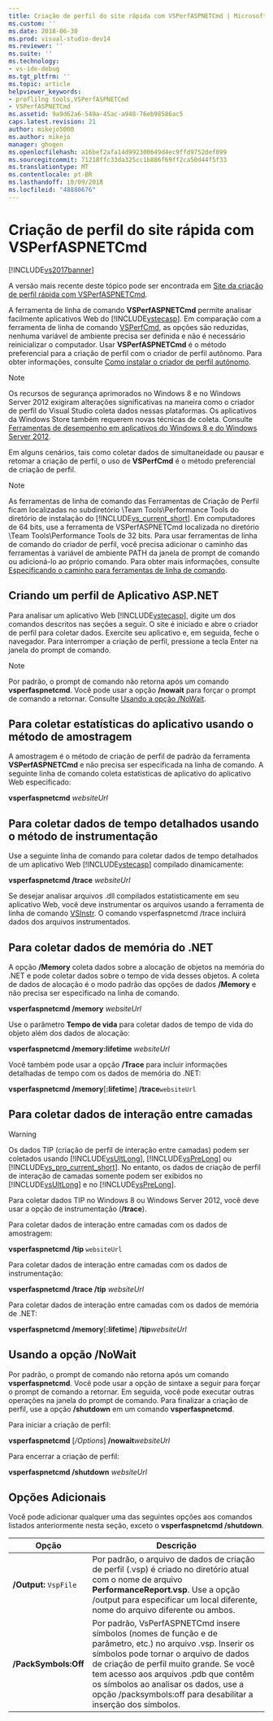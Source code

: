 ```yaml
---
title: Criação de perfil do site rápida com VSPerfASPNETCmd | Microsoft Docs
ms.custom: ''
ms.date: 2018-06-30
ms.prod: visual-studio-dev14
ms.reviewer: ''
ms.suite: ''
ms.technology:
- vs-ide-debug
ms.tgt_pltfrm: ''
ms.topic: article
helpviewer_keywords:
- proflilng tools,VSPerfASPNETCmd
- VSPerfASPNETCmd
ms.assetid: 9a9d62a6-549a-45ac-a948-76eb98586ac5
caps.latest.revision: 21
author: mikejo5000
ms.author: mikejo
manager: ghogen
ms.openlocfilehash: a16bef2afa14d992300649d4ec9ffd9752def099
ms.sourcegitcommit: 71218ffc33da325cc1b886f69ff2ca50d44f5f33
ms.translationtype: MT
ms.contentlocale: pt-BR
ms.lasthandoff: 10/09/2018
ms.locfileid: "48880676"
---
```

# <a name="rapid-web-site-profiling-with-vsperfaspnetcmd"></a>Criação de perfil do site rápida com VSPerfASPNETCmd
[!INCLUDE[vs2017banner](../includes/vs2017banner.md)]

A versão mais recente deste tópico pode ser encontrada em [Site da criação de perfil rápida com VSPerfASPNETCmd](https://docs.microsoft.com/visualstudio/profiling/rapid-web-site-profiling-with-vsperfaspnetcmd).  
  
A ferramenta de linha de comando **VSPerfASPNETCmd** permite analisar facilmente aplicativos Web do [!INCLUDE[vstecasp](../includes/vstecasp-md.md)]. Em comparação com a ferramenta de linha de comando [VSPerfCmd](../profiling/vsperfcmd.md), as opções são reduzidas, nenhuma variável de ambiente precisa ser definida e não é necessário reinicializar o computador. Usar **VSPerfASPNETCmd** é o método preferencial para a criação de perfil com o criador de perfil autônomo. Para obter informações, consulte [Como instalar o criador de perfil autônomo](../profiling/how-to-install-the-stand-alone-profiler.md).  
  
> [!NOTE]
>  Os recursos de segurança aprimorados no Windows 8 e no Windows Server 2012 exigiram alterações significativas na maneira como o criador de perfil do Visual Studio coleta dados nessas plataformas. Os aplicativos da Windows Store também requerem novas técnicas de coleta. Consulte [Ferramentas de desempenho em aplicativos do Windows 8 e do Windows Server 2012](../profiling/performance-tools-on-windows-8-and-windows-server-2012-applications.md).  
  
 Em alguns cenários, tais como coletar dados de simultaneidade ou pausar e retomar a criação de perfil, o uso de **VSPerfCmd** é o método preferencial de criação de perfil.  
  
> [!NOTE]
>  As ferramentas de linha de comando das Ferramentas de Criação de Perfil ficam localizadas no subdiretório \Team Tools\Performance Tools do diretório de instalação do [!INCLUDE[vs_current_short](../includes/vs-current-short-md.md)]. Em computadores de 64 bits, use a ferramenta de VSPerfASPNETCmd localizada no diretório \Team Tools\Performance Tools de 32 bits. Para usar ferramentas de linha de comando do criador de perfil, você precisa adicionar o caminho das ferramentas à variável de ambiente PATH da janela de prompt de comando ou adicioná-lo ao próprio comando. Para obter mais informações, consulte [Especificando o caminho para ferramentas de linha de comando](../profiling/specifying-the-path-to-profiling-tools-command-line-tools.md).  
  
## <a name="profiling-an-aspnet-application"></a>Criando um perfil de Aplicativo ASP.NET  
 Para analisar um aplicativo Web [!INCLUDE[vstecasp](../includes/vstecasp-md.md)], digite um dos comandos descritos nas seções a seguir. O site é iniciado e abre o criador de perfil para coletar dados. Exercite seu aplicativo e, em seguida, feche o navegador. Para interromper a criação de perfil, pressione a tecla Enter na janela do prompt de comando.  
  
> [!NOTE]
>  Por padrão, o prompt de comando não retorna após um comando **vsperfaspnetcmd**. Você pode usar a opção **/nowait** para forçar o prompt de comando a retornar. Consulte [Usando a opção /NoWait](#UsingNoWait).  
  
## <a name="to-collect-application-statistics-by-using-the-sampling-method"></a>Para coletar estatísticas do aplicativo usando o método de amostragem  
 A amostragem é o método de criação de perfil de padrão da ferramenta **VSPerfASPNETCmd** e não precisa ser especificada na linha de comando. A seguinte linha de comando coleta estatísticas de aplicativo do aplicativo Web especificado:  
  
 **vsperfaspnetcmd**  *websiteUrl*  
  
## <a name="to-collect-detailed-timing-data-by-using-the-instrumentation-method"></a>Para coletar dados de tempo detalhados usando o método de instrumentação  
 Use a seguinte linha de comando para coletar dados de tempo detalhados de um aplicativo Web [!INCLUDE[vstecasp](../includes/vstecasp-md.md)] compilado dinamicamente:  
  
 **vsperfaspnetcmd /trace**  *websiteUrl*  
  
 Se desejar analisar arquivos .dll compilados estatisticamente em seu aplicativo Web, você deve instrumentar os arquivos usando a ferramenta de linha de comando [VSInstr](../profiling/vsinstr.md). O comando vsperfaspnetcmd /trace incluirá dados dos arquivos instrumentados.  
  
## <a name="to-collect-net-memory-data"></a>Para coletar dados de memória do .NET  
 A opção **/Memory** coleta dados sobre a alocação de objetos na memória do .NET e pode coletar dados sobre o tempo de vida desses objetos. A coleta de dados de alocação é o modo padrão das opções de dados **/Memory** e não precisa ser especificado na linha de comando.  
  
 **vsperfaspnetcmd /memory** *websiteUrl*  
  
 Use o parâmetro **Tempo de vida** para coletar dados de tempo de vida do objeto além dos dados de alocação:  
  
 **vsperfaspnetcmd /memory:lifetime** *websiteUrl*  
  
 Você também pode usar a opção **/Trace** para incluir informações detalhadas de tempo com os dados de memória do .NET:  
  
 **vsperfaspnetcmd /memory**[**:lifetime**] **/trace**`websiteUrl`  
  
## <a name="to-collect-tier-interaction-data"></a>Para coletar dados de interação entre camadas  
  
> [!WARNING]
>  Os dados TIP (criação de perfil de interação entre camadas) podem ser coletados usando [!INCLUDE[vsUltLong](../includes/vsultlong-md.md)], [!INCLUDE[vsPreLong](../includes/vsprelong-md.md)] ou [!INCLUDE[vs_pro_current_short](../includes/vs-pro-current-short-md.md)]. No entanto, os dados de criação de perfil de interação de camadas somente podem ser exibidos no [!INCLUDE[vsUltLong](../includes/vsultlong-md.md)] e no [!INCLUDE[vsPreLong](../includes/vsprelong-md.md)].  
>   
>  Para coletar dados TIP no Windows 8 ou Windows Server 2012, você deve usar a opção de instrumentação (**/trace**).  
  
 Para coletar dados de interação entre camadas com os dados de amostragem:  
  
 **vsperfaspnetcmd /tip** `websiteUrl`  
  
 Para coletar dados de interação entre camadas com os dados de instrumentação:  
  
 **vsperfaspnetcmd /trace /tip** *websiteUrl*  
  
 Para coletar dados de interação entre camadas com os dados de memória de .NET:  
  
 **vsperfaspnetcmd /memory**[**:lifetime**] **/tip**_websiteUrl_  
  
##  <a name="UsingNoWait"></a> Usando a opção /NoWait  
 Por padrão, o prompt de comando não retorna após um comando **vsperfaspnetcmd**. Você pode usar a opção de sintaxe a seguir para forçar o prompt de comando a retornar. Em seguida, você pode executar outras operações na janela do prompt de comando. Para finalizar a criação de perfil, use a opção **/shutdown** em um comando **vsperfaspnetcmd**.  
  
 Para iniciar a criação de perfil:  
  
 **vsperfaspnetcmd** [*/Options*] **/nowait**_websiteUrl_  
  
 Para encerrar a criação de perfil:  
  
 **vsperfaspnetcmd /shutdown** *websiteUrl*  
  
## <a name="additional-options"></a>Opções Adicionais  
 Você pode adicionar qualquer uma das seguintes opções aos comandos listados anteriormente nesta seção, exceto o **vsperfaspnetcmd /shutdown**.  
  
|Opção|Descrição|  
|------------|-----------------|  
|**/Output:** `VspFile`|Por padrão, o arquivo de dados de criação de perfil (.vsp) é criado no diretório atual com o nome de arquivo **PerformanceReport.vsp**. Use a opção /output para especificar um local diferente, nome do arquivo diferente ou ambos.|  
|**/PackSymbols:Off**|Por padrão, VsPerfASPNETCmd insere símbolos (nomes de função e de parâmetro, etc.) no arquivo .vsp. Inserir os símbolos pode tornar o arquivo de dados de criação de perfil muito grande. Se você tem acesso aos arquivos .pdb que contêm os símbolos ao analisar os dados, use a opção /packsymbols:off para desabilitar a inserção dos símbolos.|



